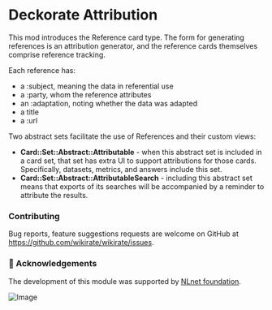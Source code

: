 <!--
# @title README - mod: deckorate attribution
-->
# Deckorate Attribution

This mod introduces the Reference card type. The form for generating references
is an attribution generator, and the reference cards themselves comprise reference 
tracking.

Each reference has:
- a :subject, meaning the data in referential use
- a :party, whom the reference attributes
- an :adaptation, noting whether the data was adapted
- a title
- a :url

Two abstract sets facilitate the use of References and their custom views:

- **Card::Set::Abstract::Attributable** - when this abstract set is included in
  a card set, that set has extra UI to support attributions for those cards. 
  Specifically, datasets, metrics, and answers include this set.
- **Card::Set::Abstract::AttributableSearch** - including this abstract set means
  that exports of its searches will be accompanied by a reminder to attribute 
  the results.

### Contributing

Bug reports, feature suggestions requests are welcome on GitHub at
https://github.com/wikirate/wikirate/issues.

### 🎉 Acknowledgements

The development of this module was supported by [NLnet foundation](https://nlnet.nl/).

![Image](https://nlnet.nl/logo/banner-160x60.png)
